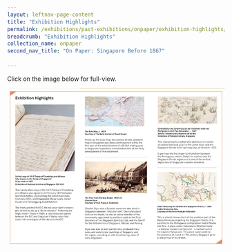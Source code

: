 ```yaml
---
layout: leftnav-page-content
title: "Exhibition Highlights"
permalink: /exhibitions/past-exhibitions/onpaper/exhibition-highlights/
breadcrumb: "Exhibition Highlights"
collection_name: onpaper
second_nav_title: "On Paper: Singapore Before 1867"

---
```


<p>Click on the image below for full-view.</p>

<a href="/images/event-images/onpaper/On-Paper-exhibition-highlights-high.jpg"><img src="/images/event-images/onpaper/On-Paper-exhibition-highlights-low.jpg" alt="An image with selected exhibition artefacts and its brief information."></a>
